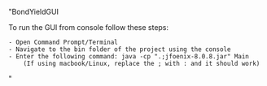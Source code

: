 "BondYieldGUI

To run the GUI from console follow these steps:

	- Open Command Prompt/Terminal
	- Navigate to the bin folder of the project using the console
	- Enter the following command: java -cp ".;jfoenix-8.0.8.jar" Main
		(If using macbook/Linux, replace the ; with : and it should work)

"
